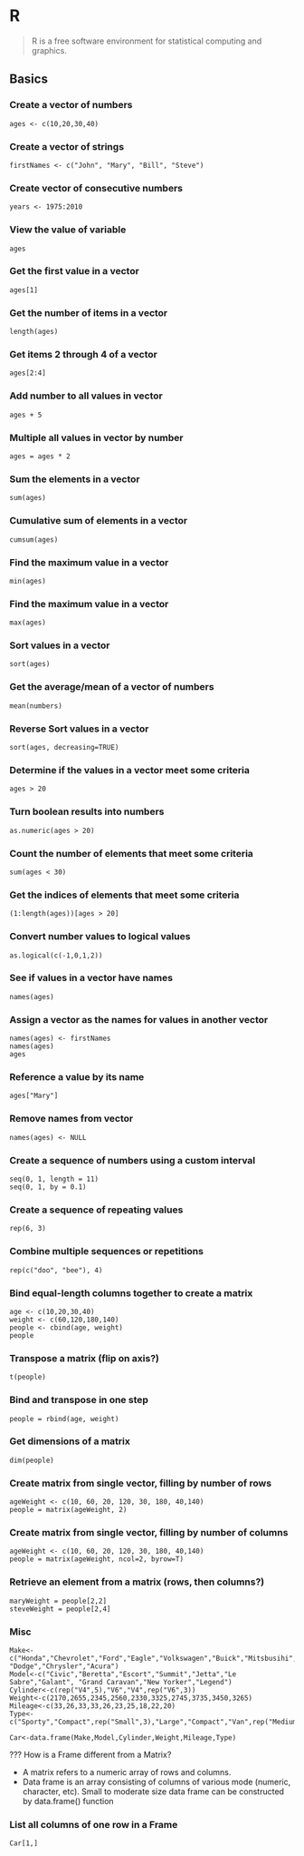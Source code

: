# R

> R is a free software environment for statistical computing and graphics.

## Basics

### Create a vector of numbers

	ages <- c(10,20,30,40)

### Create a vector of strings

	firstNames <- c("John", "Mary", "Bill", "Steve")

### Create vector of consecutive numbers

	years <- 1975:2010

### View the value of variable

	ages

### Get the first value in a vector

	ages[1]

### Get the number of items in a vector

	length(ages)

### Get items 2 through 4 of a vector

	ages[2:4]

### Add number to all values in vector

	ages + 5

### Multiple all values in vector by number

	ages = ages * 2

### Sum the elements in a vector

	sum(ages)

### Cumulative sum of elements in a vector

	cumsum(ages)

### Find the maximum value in a vector

	min(ages)

### Find the maximum value in a vector

	max(ages)

### Sort values in a vector

	sort(ages)

### Get the average/mean of a vector of numbers

	mean(numbers)

### Reverse Sort values in a vector

	sort(ages, decreasing=TRUE)

### Determine if the values in a vector meet some criteria

	ages > 20

### Turn boolean results into numbers

	as.numeric(ages > 20)

### Count the number of elements that meet some criteria

	sum(ages < 30)

### Get the indices of elements that meet some criteria

	(1:length(ages))[ages > 20]

### Convert number values to logical values

	as.logical(c(-1,0,1,2))

### See if values in a vector have names

	names(ages)

### Assign a vector as the names for values in another vector

	names(ages) <- firstNames
	names(ages)
	ages

### Reference a value by its name

	ages["Mary"]

### Remove names from vector

	names(ages) <- NULL

### Create a sequence of numbers using a custom interval

	seq(0, 1, length = 11)
	seq(0, 1, by = 0.1)

### Create a sequence of repeating values

	rep(6, 3)

### Combine multiple sequences or repetitions

	rep(c("doo", "bee"), 4)

### Bind equal-length columns together to create a matrix

	age <- c(10,20,30,40)
	weight <- c(60,120,180,140)
	people <- cbind(age, weight)
	people

### Transpose a matrix (flip on axis?)

	t(people)

### Bind and transpose in one step

	people = rbind(age, weight)

### Get dimensions of a matrix

	dim(people)

### Create matrix from single vector, filling by number of rows

	ageWeight <- c(10, 60, 20, 120, 30, 180, 40,140)
	people = matrix(ageWeight, 2)

### Create matrix from single vector, filling by number of columns

	ageWeight <- c(10, 60, 20, 120, 30, 180, 40,140)
	people = matrix(ageWeight, ncol=2, byrow=T)

### Retrieve an element from a matrix (rows, then columns?)

	maryWeight = people[2,2]
	steveWeight = people[2,4]

### Misc

	Make<-c("Honda","Chevrolet","Ford","Eagle","Volkswagen","Buick","Mitsbusihi", "Dodge","Chrysler","Acura")
	Model<-c("Civic","Beretta","Escort","Summit","Jetta","Le Sabre","Galant", "Grand Caravan","New Yorker","Legend")
	Cylinder<-c(rep("V4",5),"V6","V4",rep("V6",3)) 
	Weight<-c(2170,2655,2345,2560,2330,3325,2745,3735,3450,3265) 
	Mileage<-c(33,26,33,33,26,23,25,18,22,20) 
	Type<-c("Sporty","Compact",rep("Small",3),"Large","Compact","Van",rep("Medium",2))

	Car<-data.frame(Make,Model,Cylinder,Weight,Mileage,Type)

??? How is a Frame different from a Matrix?

* A matrix refers to a numeric array of rows and columns. 
* Data frame is an array consisting of columns of various mode (numeric, character, etc). Small to moderate size data frame can be constructed by data.frame() function

### List all columns of one row in a Frame

	Car[1,]
